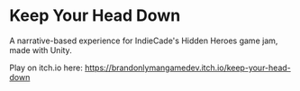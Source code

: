 # Keep Your Head Down
A narrative-based experience for IndieCade's Hidden Heroes game jam, made with Unity.

Play on itch.io here: https://brandonlymangamedev.itch.io/keep-your-head-down
